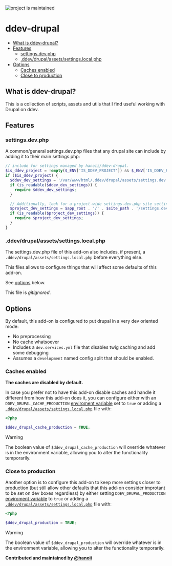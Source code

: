 <!-- [![tests](https://github.com/hanoii/ddev-drupal/actions/workflows/tests.yml/badge.svg)](https://github.com/hanoii/ddev-drupal/actions/workflows/tests.yml) -->

![project is maintained](https://img.shields.io/maintenance/yes/2024.svg)

# ddev-drupal

<!-- toc -->

- [What is ddev-drupal?](#what-is-ddev-drupal)
- [Features](#features)
  * [settings.dev.php](#settingsdevphp)
  * [.ddev/drupal/assets/settings.local.php](#ddevdrupalassetssettingslocalphp)
- [Options](#options)
  * [Caches enabled](#caches-enabled)
  * [Close to production](#close-to-production)

<!-- tocstop -->

## What is ddev-drupal?

This is a collection of scripts, assets and utils that I find useful working
with Drupal on ddev.

## Features

### settings.dev.php

A common/general settings.dev.php files that any drupal site can include by
adding it to their main settings.php:

```php
// include for settings managed by hanoii/ddev-drupal.
$is_ddev_project = !empty($_ENV['IS_DDEV_PROJECT']) && $_ENV['IS_DDEV_PROJECT'] == "true";
if ($is_ddev_project) {
  $ddev_dev_settings = '/var/www/html/.ddev/drupal/assets/settings.dev.php';
  if (is_readable($ddev_dev_settings)) {
    require $ddev_dev_settings;
  }

  // Additionally, look for a project-wide settings.dev.php site settings directory.
  $project_dev_settings = $app_root . '/' . $site_path . '/settings.dev.php';
  if (is_readable($project_dev_settings)) {
    require $project_dev_settings;
  }
}
```

### .ddev/drupal/assets/settings.local.php

The settings.dev.php file of this add-on also includes, if present, a
`.ddev/drupal/assets/settings.local.php` before everything else.

This files allows to configure things that will affect some defaults of this
add-on.

See [options](#options) below.

This file is _gitignored_.

## Options

By default, this add-on is configured to put drupal in a very dev oriented mode:

- No preprocessing
- No cache whatsoever
- Includes a `dev.services.yml` file that disables twig caching and add some
  debugging
- Assumes a `development` named config split that should be enabled.

### Caches enabled

**The caches are disabled by default.**

In case you prefer not to have this add-on disable caches and handle it
different from how this add-on does it, you can configure either with an
`DDEV_DRUPAL_CACHE_PRODUCTION` [enviroment variable][ddev-envvars] set to `true`
or adding a
[`.ddev/drupal/assets/settings.local.php`](#ddevdrupalassetssettingslocalphp)
file with:

```php
<?php

$ddev_drupal_cache_production = TRUE;
```

<!-- prettier-ignore -->
> [!WARNING]
> The boolean value of `$ddev_drupal_cache_production` will override whatever is
> in the environment variable, allowing you to alter the functionality
> temporarily.

### Close to production

Another option is to configure this add-on to keep more settings closer to
production (but still allow other defaults that this add-on consider improtant
to be set on dev boxes regardless) by either setting `DDEV_DRUPAL_PRODUCTION`
[enviroment variable][ddev-envvars] to `true` or adding a
[`.ddev/drupal/assets/settings.local.php`](#ddevdrupalassetssettingslocalphp)
file with:

[ddev-envvars]:
  https://ddev.readthedocs.io/en/stable/users/extend/customization-extendibility/#environment-variables-for-containers-and-services

```php
<?php

$ddev_drupal_production = TRUE;
```

<!-- prettier-ignore -->
> [!WARNING]
> The boolean value of `$ddev_drupal_production` will override whatever is in
> the environment variable, allowing you to alter the functionality temporarily.

**Contributed and maintained by [@hanoii](https://github.com/hanoii)**
